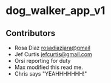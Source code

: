 # dog_walker_app_v1

## Contributors
* Rosa Diaz <rosadiazjara@gmail>
* Jef Curtis <jefcurtis@gmail.com>
* Orsi reporting for duty
* Max modified this read me.
* Chris says "YEAHHHHHHH!"

